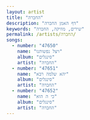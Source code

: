 ```yaml
---
layout: artist
title: "החברה"
description: "דף האמן החברה"
keywords: "שירים, מוזיקה, החברה"
permalink: /artists/החברה/
songs:
  - number: "47650"
    name: "ויצל נפשותנו"
    album: "סינגלים"
    artist: "החברה"
  - number: "47651"
    name: "יהא שלמה רבא"
    album: "סינגלים"
    artist: "החברה"
  - number: "47652"
    name: "כי ה הוא"
    album: "סינגלים"
    artist: "החברה"
---
```

